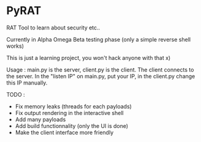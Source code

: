 # PyRAT
RAT Tool to learn about security etc..

Currently in Alpha Omega Beta testing phase (only a simple reverse shell works)

This is just a learning project, you won't hack anyone with that x)

Usage : main.py is the server, client.py is the client. The client connects to the server.
In the "listen IP" on main.py, put your IP, in the client.py change this IP manually.

TODO :

- Fix memory leaks (threads for each payloads)
- Fix output rendering in the interactive shell
- Add many payloads
- Add build functionnality (only the UI is done)
- Make the client interface more friendly
